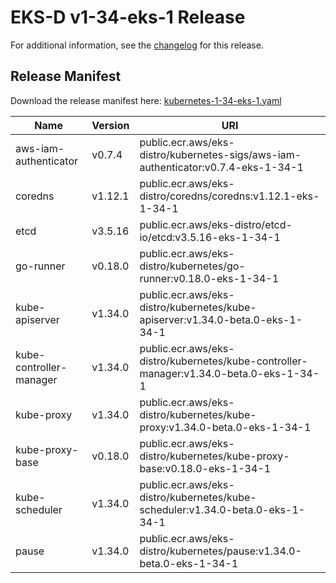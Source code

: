 # EKS-D v1-34-eks-1 Release

For additional information, see the [changelog](CHANGELOG-v1-34-eks-1.md) for this release.

## Release Manifest

Download the release manifest here: [kubernetes-1-34-eks-1.yaml](https://distro.eks.amazonaws.com/kubernetes-1-34/kubernetes-1-34-eks-1.yaml)

| Name | Version | URI |
|------|---------|-----|
| aws-iam-authenticator | v0.7.4 | public.ecr.aws/eks-distro/kubernetes-sigs/aws-iam-authenticator:v0.7.4-eks-1-34-1 |
| coredns | v1.12.1 | public.ecr.aws/eks-distro/coredns/coredns:v1.12.1-eks-1-34-1 |
| etcd | v3.5.16 | public.ecr.aws/eks-distro/etcd-io/etcd:v3.5.16-eks-1-34-1 |
| go-runner | v0.18.0 | public.ecr.aws/eks-distro/kubernetes/go-runner:v0.18.0-eks-1-34-1 |
| kube-apiserver | v1.34.0 | public.ecr.aws/eks-distro/kubernetes/kube-apiserver:v1.34.0-beta.0-eks-1-34-1 |
| kube-controller-manager | v1.34.0 | public.ecr.aws/eks-distro/kubernetes/kube-controller-manager:v1.34.0-beta.0-eks-1-34-1 |
| kube-proxy | v1.34.0 | public.ecr.aws/eks-distro/kubernetes/kube-proxy:v1.34.0-beta.0-eks-1-34-1 |
| kube-proxy-base | v0.18.0 | public.ecr.aws/eks-distro/kubernetes/kube-proxy-base:v0.18.0-eks-1-34-1 |
| kube-scheduler | v1.34.0 | public.ecr.aws/eks-distro/kubernetes/kube-scheduler:v1.34.0-beta.0-eks-1-34-1 |
| pause | v1.34.0 | public.ecr.aws/eks-distro/kubernetes/pause:v1.34.0-beta.0-eks-1-34-1 |
